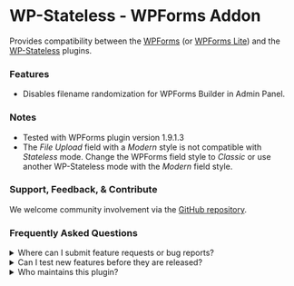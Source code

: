 # WP-Stateless - WPForms Addon

Provides compatibility between the [WPForms](https://wpforms.com/) (or [WPForms Lite](https://wordpress.org/plugins/wpforms-lite/)) and the [WP-Stateless](https://wordpress.org/plugins/wp-stateless/) plugins.

### Features

* Disables filename randomization for WPForms Builder in Admin Panel.

### Notes

* Tested with WPForms plugin version 1.9.1.3
* The _File Upload_ field with a _Modern_ style is not compatible with _Stateless_ mode. Change the WPForms field style to _Classic_ or use another WP-Stateless mode with the _Modern_ field style.

### Support, Feedback, & Contribute

We welcome community involvement via the [GitHub repository](https://github.com/udx/wp-stateless-wpforms-addon).

### Frequently Asked Questions

<details>
<summary>Where can I submit feature requests or bug reports?</summary>

We encourage community feedback and discussion through issues on the [GitHub repository](https://github.com/udx/wp-stateless-wpforms-addon/issues).
</details>

<details>
<summary>Can I test new features before they are released?</summary>

To ensure new releases cause as little disruption as possible, we rely on early adopters who assist us by testing out new features before they are released. [Please contact us](https://udx.io/) if you are interested in becoming an early adopter.
</details>

<details>
<summary>Who maintains this plugin?</summary>

[UDX](https://udx.io/) maintains this plugin by continuing development through its own staff, reviewing pull requests, testing, and steering the overall release schedule. UDX is located in Durham, North Carolina, and provides WordPress engineering and hosting services to clients throughout the United States.
</details>

